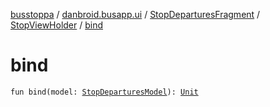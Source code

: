 [busstoppa](../../../index.md) / [danbroid.busapp.ui](../../index.md) / [StopDeparturesFragment](../index.md) / [StopViewHolder](index.md) / [bind](./bind.md)

# bind

`fun bind(model: `[`StopDeparturesModel`](../../../danbroid.busapp.models/-stop-departures-model/index.md)`): `[`Unit`](https://kotlinlang.org/api/latest/jvm/stdlib/kotlin/-unit/index.html)